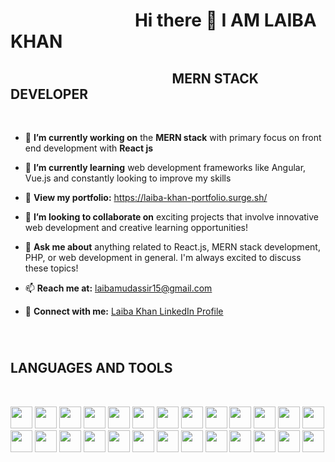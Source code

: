 # &nbsp;&nbsp;&nbsp;&nbsp;&nbsp;&nbsp;&nbsp;&nbsp;&nbsp;&nbsp;&nbsp;&nbsp;&nbsp;&nbsp;&nbsp;&nbsp;&nbsp;&nbsp;&nbsp;&nbsp;&nbsp;&nbsp;&nbsp;&nbsp;&nbsp;&nbsp;&nbsp;&nbsp;&nbsp;&nbsp;Hi there 👋 I AM LAIBA KHAN
## &nbsp;&nbsp;&nbsp;&nbsp;&nbsp;&nbsp;&nbsp;&nbsp;&nbsp;&nbsp;&nbsp;&nbsp;&nbsp;&nbsp;&nbsp;&nbsp;&nbsp;&nbsp;&nbsp;&nbsp;&nbsp;&nbsp;&nbsp;&nbsp;&nbsp;&nbsp;&nbsp;&nbsp;&nbsp;&nbsp;&nbsp;&nbsp;&nbsp;&nbsp;&nbsp;&nbsp;&nbsp;&nbsp;&nbsp;&nbsp;&nbsp;&nbsp;&nbsp;&nbsp;&nbsp;&nbsp;&nbsp;&nbsp;&nbsp;&nbsp;&nbsp;&nbsp;MERN STACK DEVELOPER

</br>

- 🔭 <b>I’m currently working on</b> the <b>MERN stack</b> with primary focus on front end development with <b>React js</b>
  
- 🌱 <b>I’m currently learning</b> web development frameworks like Angular, Vue.js and constantly looking to improve my skills

- 📄 <b>View my portfolio:</b> https://laiba-khan-portfolio.surge.sh/
  
- 👯 <b>I’m looking to collaborate on</b> exciting projects that involve innovative web development and creative learning opportunities!

- 💬 <b>Ask me about</b> anything related to React.js, MERN stack development, PHP, or web development in general. I'm always excited to discuss these topics!
  
- 📫 <b>Reach me at:</b> laibamudassir15@gmail.com

- 🔗 <b>Connect with me:</b> [Laiba Khan LinkedIn Profile](https://www.linkedin.com/in/laiba-khan-8212891a7/)

</br>

#

<h2>LANGUAGES AND TOOLS</h1>
</br>

[<img src="https://img.shields.io/badge/React-%2361DAFB.svg?style=for-the-badge&logo=react&logoColor=white" height="35">](https://reactjs.org/)
[<img src="https://img.shields.io/badge/Node.js-%2343853D.svg?style=for-the-badge&logo=node.js&logoColor=white" height="35">](https://nodejs.org/)
[<img src="https://img.shields.io/badge/Express-%23404D59.svg?style=for-the-badge&logo=express&logoColor=white" height="35">](https://expressjs.com/)
[<img src="https://img.shields.io/badge/MongoDB-%2347A248.svg?style=for-the-badge&logo=mongodb&logoColor=white" height="35">](https://www.mongodb.com/)
[<img src="https://img.shields.io/badge/Angular-%23DD0031.svg?style=for-the-badge&logo=angular&logoColor=white" height="35">](https://angular.io/)
[<img src="https://img.shields.io/badge/Bootstrap-%23563D7C.svg?style=for-the-badge&logo=bootstrap&logoColor=white" height="35">](https://getbootstrap.com/)
[<img src="https://img.shields.io/badge/CSS3-%231572B6.svg?style=for-the-badge&logo=css3&logoColor=white" height="35">](https://www.w3.org/Style/CSS/)
[<img src="https://img.shields.io/badge/HTML5-%23E34F26.svg?style=for-the-badge&logo=html5&logoColor=white" height="35">](https://html.spec.whatwg.org/multipage/)
[<img src="https://img.shields.io/badge/JavaScript-%23F7DF1E.svg?style=for-the-badge&logo=javascript&logoColor=black" height="35">](https://developer.mozilla.org/en-US/docs/Web/JavaScript)
[<img src="https://img.shields.io/badge/MySQL-%234479A1.svg?style=for-the-badge&logo=mysql&logoColor=white" height="35">](https://www.mysql.com/)
[<img src="https://img.shields.io/badge/PHP-%23777BB4.svg?style=for-the-badge&logo=php&logoColor=white" height="35">](https://www.php.net/)
[<img src="https://img.shields.io/badge/C-%2300599C.svg?style=for-the-badge&logo=c&logoColor=white" height="35">](https://en.wikipedia.org/wiki/C_(programming_language))
[<img src="https://img.shields.io/badge/C++-%2300599C.svg?style=for-the-badge&logo=c%2B%2B&logoColor=white" height="35">](https://en.wikipedia.org/wiki/C%2B%2B)
[<img src="https://img.shields.io/badge/C%23-%23239120.svg?style=for-the-badge&logo=c-sharp&logoColor=white" height="35">](https://docs.microsoft.com/en-us/dotnet/csharp/)
[<img src="https://img.shields.io/badge/Python-%233776AB.svg?style=for-the-badge&logo=python&logoColor=white" height="35">](https://www.python.org/)
[<img src="https://img.shields.io/badge/Firebase-%23039BE5.svg?style=for-the-badge&logo=firebase&logoColor=white" height="35">](https://firebase.google.com/)
[<img src="https://img.shields.io/badge/Flutter-%2302569B.svg?style=for-the-badge&logo=flutter&logoColor=white" height="35">](https://flutter.dev/)
[<img src="https://img.shields.io/badge/Git-%23F05032.svg?style=for-the-badge&logo=git&logoColor=white" height="35">](https://git-scm.com/)
[<img src="https://img.shields.io/badge/Cypress-%23222222.svg?style=for-the-badge&logo=cypress&logoColor=white" height="35">](https://www.cypress.io/)
[<img src="https://img.shields.io/badge/Figma-%23F24E1E.svg?style=for-the-badge&logo=figma&logoColor=white" height="35">](https://www.figma.com/)
[<img src="https://img.shields.io/badge/Adobe%20XD-%23FF61F6.svg?style=for-the-badge&logo=adobe%20xd&logoColor=white" height="35">](https://www.adobe.com/products/xd.html)
[<img src="https://img.shields.io/badge/TypeScript-%233178C6.svg?style=for-the-badge&logo=typescript&logoColor=white" height="35">](https://www.typescriptlang.org/)
[<img src="https://img.shields.io/badge/Katalon%20Studio-%234ea94b.svg?style=for-the-badge&logo=katalon-studio&logoColor=white" height="35">](https://www.katalon.com/)
[<img src="https://img.shields.io/badge/Postman-%23FF6C37.svg?style=for-the-badge&logo=postman&logoColor=white" height="35">](https://www.postman.com/)
[<img src="https://img.shields.io/badge/SonarQube-%234E9BCD.svg?style=for-the-badge&logo=sonarqube&logoColor=white" height="35">](https://www.sonarqube.org/)
[<img src="https://img.shields.io/badge/Zenmap-%23528B9E.svg?style=for-the-badge&logo=nmap&logoColor=white" height="35">](https://nmap.org/zenmap/)



